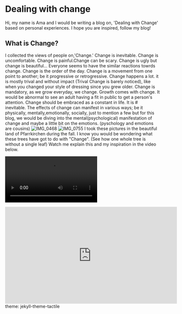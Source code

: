 # Dealing with change
Hi, my name is Ama and I would be writing a blog on, 'Dealing with Change' based on personal experiences.
I hope you are inspired, follow my blog!
## What is Change?
I collected the views of people on,'Change.'
Change is inevitable. Change is uncomfortable. Change is painful.Change can be scary. Change is ugly but change is beautiful...
Everyone seems to have the similar reactions towrds change.
Change is the order of the day. Change is a movement from one point to another; be it progressive or retrogressive. Change happens a lot. it is mostly trival and without impact (Trival Change is barely noticed), like when you changed your style of dressing since you grew older. Change is mandatory, as we grow everyday, we change. Growth comes with change. It would be abnormal to see an adult having a fit in public to get a person's attention. Change should be embraced as a constant in life. It is # inevitable. The effects of change can manifest in various ways; be it physically, mentally,emotionally, socially, just to mention a few but for this blog, we would be diving into the mental(psychological) manifestation of change and maybe a little bit on the emotions. (pyschology and emotions are cousins)
![IMG_0468](https://github.com/23W-GBAC/AmaAdusei/assets/148862738/8396e6db-d092-4e45-a4b8-76cf8e122493)
![IMG_0755](https://github.com/23W-GBAC/AmaAdusei/assets/148862738/7d4be84c-fd6c-43f2-a0bc-27cbbcc27385)
I took these pictures in the beautiful land of Pfarrkirchen during the fall. I know you would be wondering what these trees have got to do with "Change". (See how one whole tree is without a single leaf) Watch me explain this and my inspiration in the video below.

 ![Watch the Video](IMG_1133.MP4) 
<iframe width="560" height="315" src="https://www.youtube.com/embed/LeoLWuOSGEU?si=UwtrsqX-9ghwUsPm" title="YouTube video player" frameborder="0" allow="accelerometer; autoplay; clipboard-write; encrypted-media; gyroscope; picture-in-picture; web-share" allowfullscreen></iframe>
theme: jekyll-theme-tactile

